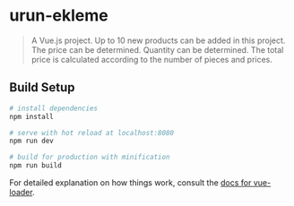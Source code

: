 # urun-ekleme

> A Vue.js project. Up to 10 new products can be added in this project. The price can be determined. Quantity can be determined. The total price is calculated according to the number of pieces and prices.

## Build Setup

``` bash
# install dependencies
npm install

# serve with hot reload at localhost:8080
npm run dev

# build for production with minification
npm run build
```

For detailed explanation on how things work, consult the [docs for vue-loader](http://vuejs.github.io/vue-loader).
